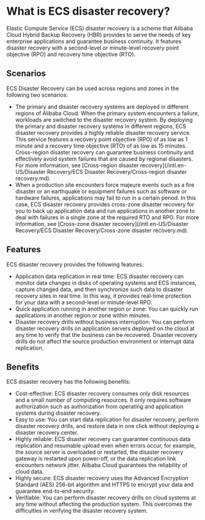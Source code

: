 # What is ECS disaster recovery?

Elastic Compute Service \(ECS\) disaster recovery is a scheme that Alibaba Cloud Hybrid Backup Recovery \(HBR\) provides to serve the needs of key enterprise applications and guarantee business continuity. It features disaster recovery with a second-level or minute-level recovery point objective \(RPO\) and recovery time objective \(RTO\).

## Scenarios

ECS Disaster Recovery can be used across regions and zones in the following two scenarios:

-   The primary and disaster recovery systems are deployed in different regions of Alibaba Cloud. When the primary system encounters a failure, workloads are switched to the disaster recovery system. By deploying the primary and disaster recovery systems in different regions, ECS disaster recovery provides a highly reliable disaster recovery service. This service features a recovery point objective \(RPO\) of as low as 1 minute and a recovery time objective \(RTO\) of as low as 15 minutes. Cross-region disaster recovery can guarantee business continuity and effectively avoid system failures that are caused by regional disasters. For more information, see [Cross-region disaster recovery](/intl.en-US/Disaster Recovery/ECS Disaster Recovery/Cross-region disaster recovery.md).
-   When a production site encounters force majeure events such as a fire disaster or an earthquake or equipment failures such as software or hardware failures, applications may fail to run in a certain period. In this case, ECS disaster recovery provides cross-zone disaster recovery for you to back up application data and run applications in another zone to deal with failures in a single zone at the required RTO and RPO. For more information, see [Cross-zone disaster recovery](/intl.en-US/Disaster Recovery/ECS Disaster Recovery/Cross-zone disaster recovery.md).

## Features

ECS disaster recovery provides the following features:

-   Application data replication in real time: ECS disaster recovery can monitor data changes in disks of operating systems and ECS instances, capture changed data, and then synchronize such data to disaster recovery sites in real time. In this way, it provides real-time protection for your data with a second-level or minute-level RPO.
-   Quick application running in another region or zone: You can quickly run applications in another region or zone within minutes.
-   Disaster recovery drills without business interruption: You can perform disaster recovery drills on application servers deployed on the cloud at any time to verify that the business can be recovered. Disaster recovery drills do not affect the source production environment or interrupt data replication.

## Benefits

ECS disaster recovery has the following benefits:

-   Cost-effective: ECS disaster recovery consumes only disk resources and a small number of computing resources. It only requires software authorization such as authorization from operating and application systems during disaster recovery.
-   Easy to use: You can start data replication for disaster recovery, perform disaster recovery drills, and restore data in one click without deploying a disaster recovery center.
-   Highly reliable: ECS disaster recovery can guarantee continuous data replication and resumable upload even when errors occur, for example, the source server is overloaded or restarted, the disaster recovery gateway is restarted upon power-off, or the data replication link encounters network jitter. Alibaba Cloud guarantees the reliability of cloud data.
-   Highly secure: ECS disaster recovery uses the Advanced Encryption Standard \(AES\) 256-bit algorithm and HTTPS to encrypt your data and guarantee end-to-end security.
-   Verifiable: You can perform disaster recovery drills on cloud systems at any time without affecting the production system. This overcomes the difficulties in verifying the disaster recovery system.


